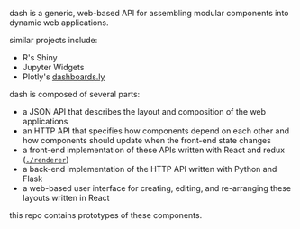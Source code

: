 dash is a generic, web-based API for assembling modular components into dynamic web applications.

similar projects include:
- R's Shiny
- Jupyter Widgets
- Plotly's [dashboards.ly](https://dashboards.ly)

dash is composed of several parts:
- a JSON API that describes the layout and composition of the web applications
- an HTTP API that specifies how components depend on each other and how components should update when the front-end state changes
- a front-end implementation of these APIs written with React and redux ([`./renderer`](https://github.com/plotly/dash2/tree/master/renderer))
- a back-end implementation of the HTTP API written with Python and Flask
- a web-based user interface for creating, editing, and re-arranging these layouts written in React

this repo contains prototypes of these components.
